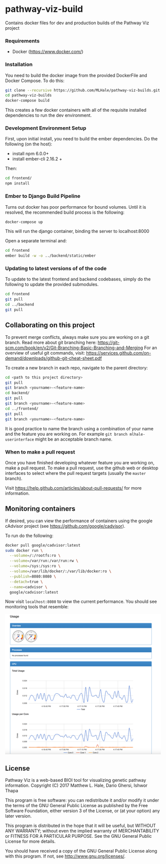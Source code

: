 # pathway-viz-build
Contains docker files for dev and production builds of the Pathway Viz project

### Requirements
* Docker (https://www.docker.com/)

### Installation
You need to build the docker image from the provided DockerFile and Docker Compose. To do this:

```bash
git clone --recursive https://github.com/MLHale/pathway-viz-builds.git
cd pathway-viz-builds
docker-compose build
```

This creates a few docker containers with all of the requisite installed dependencies to run the dev environment.

### Development Environment Setup
First, upon initial install, you need to build the ember dependencies. Do the following (on the host):

* install npm 6.0.0+
* install ember-cli 2.16.2 +

Then:

```bash
cd frontend/
npm install
```

### Ember to Django Build Pipeline
Turns out docker has poor performance for bound volumes. Until it is resolved, the recommended build process is the following:

```bash
docker-compose up
```
This will run the django container, binding the server to localhost:8000

Open a separate terminal and:

```bash
cd frontend
ember build -w -o ../backend/static/ember
```

### Updating to latest versions of of the code
To update to the latest frontend and backend codebases, simply do the following to update the provided submodules.

```bash
cd frontend
git pull
cd ../backend
git pull
```

## Collaborating on this project
To prevent merge conflicts, always make sure you are working on a git branch. Read more about git branching here: https://git-scm.com/book/en/v2/Git-Branching-Basic-Branching-and-Merging
For an overview of useful git commands, visit: https://services.github.com/on-demand/downloads/github-git-cheat-sheet.pdf

To create a new branch in each repo, navigate to the parent directory:
```bash
cd <path to this project directory>
git pull
git branch <yourname>-<feature-name>
cd backend/
git pull
git branch <yourname>-<feature-name>
cd ../frontend/
git pull
git branch <yourname>-<feature-name>
```
It is good practice to name the branch using a combination of your name and the feature you are working on. For example ```git branch mlhale-userinterface``` might be an acceptable branch name.

### When to make a pull request
Once you have finished developing whatever feature you are working on, make a pull request. To make a pull request, use the github web or desktop interfaces to select where the pull request targets (usually the ```master``` branch).

Visit https://help.github.com/articles/about-pull-requests/ for more information.

## Monitoring containers
If desired, you can view the performance of containers using the google cAdvisor project (see https://github.com/google/cadvisor).

To run do the following:
```bash
docker pull google/cadvisor:latest
sudo docker run \
  --volume=/:/rootfs:ro \
  --volume=/var/run:/var/run:rw \
  --volume=/sys:/sys:ro \
  --volume=/var/lib/docker/:/var/lib/docker:ro \
  --publish=8080:8080 \
  --detach=true \
  --name=cadvisor \
  google/cadvisor:latest
```

Now visit ```localhost:8080``` to view the current performance. You should see monitoring tools that resemble:

![cadvisor](docs/img/cadvisor.png)

## License
Pathway Viz is a web-based BIOI tool for visualizing genetic pathway information.
Copyright (C) 2017  Matthew L. Hale, Dario Ghersi, Ishwor Thapa

This program is free software: you can redistribute it and/or modify
it under the terms of the GNU General Public License as published by
the Free Software Foundation, either version 3 of the License, or
(at your option) any later version.

This program is distributed in the hope that it will be useful,
but WITHOUT ANY WARRANTY; without even the implied warranty of
MERCHANTABILITY or FITNESS FOR A PARTICULAR PURPOSE.  See the
GNU General Public License for more details.

You should have received a copy of the GNU General Public License
along with this program.  If not, see <http://www.gnu.org/licenses/>.
